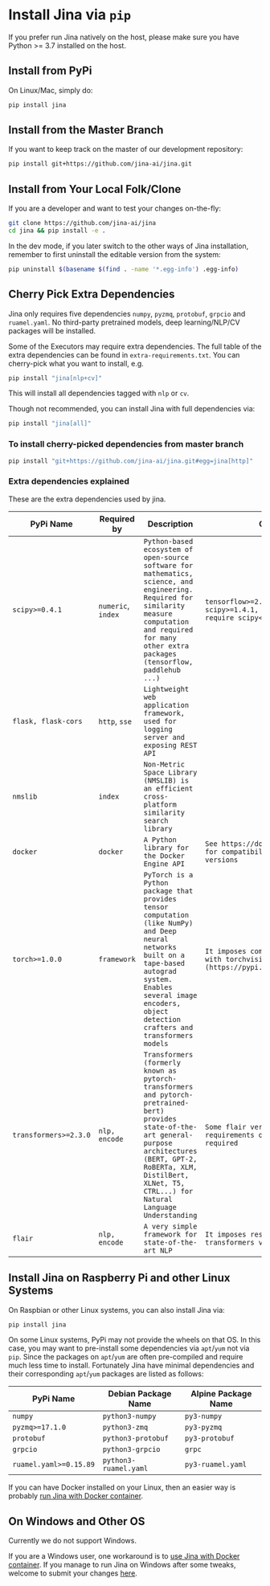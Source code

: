 # Install Jina via `pip`

If you prefer run Jina natively on the host, please make sure you have Python >= 3.7 installed on the host.

## Install from PyPi

On Linux/Mac, simply do:
 
```bash
pip install jina
```

## Install from the Master Branch

If you want to keep track on the master of our development repository:

```bash
pip install git+https://github.com/jina-ai/jina.git
```

## Install from Your Local Folk/Clone

If you are a developer and want to test your changes on-the-fly: 

```bash
git clone https://github.com/jina-ai/jina
cd jina && pip install -e .
``` 

In the dev mode, if you later switch to the other ways of Jina installation, remember to first uninstall the editable version from the system:
  ```bash
  pip uninstall $(basename $(find . -name '*.egg-info') .egg-info)
  ```

## Cherry Pick Extra Dependencies

Jina only requires five dependencies `numpy`, `pyzmq`, `protobuf`, `grpcio` and `ruamel.yaml`. No third-party pretrained models, deep learning/NLP/CV packages will be installed. 

Some of the Executors may require extra dependencies. The full table of the extra dependencies can be found in `extra-requirements.txt`. You can cherry-pick what you want to install, e.g.

```bash
pip install "jina[nlp+cv]"
``` 

This will install all dependencies tagged with `nlp` or `cv`.

Though not recommended, you can install Jina with full dependencies via:

```bash
pip install "jina[all]"
``` 

### To install cherry-picked dependencies from master branch

```bash
pip install "git+https://github.com/jina-ai/jina.git#egg=jina[http]" 
```

### Extra dependencies explained
These are the extra dependencies used by jina.

| PyPi Name | Required by | Description | Compatibility
|---|---|---|---|
|`scipy>=0.4.1`| `numeric`, `index` | `Python-based ecosystem of open-source software for mathematics, science, and engineering. Required for similarity measure computation and required for many other extra packages (tensorflow, paddlehub ...)` | `tensorflow>=2.0.0 requires scipy>=1.4.1, while paddlepaddle<1.8.1 require scipy<=1.3.1`
|`flask, flask-cors`| `http`, `sse` | `Lightweight web application framework, used for logging server and exposing REST API` |
|`nmslib` | `index` | `Non-Metric Space Library (NMSLIB) is an efficient cross-platform similarity search library` | 
|`docker` | `docker` | `A Python library for the Docker Engine API` | `See https://docs.docker.com/engine/api/ for compatibility with docker engine versions`
|`torch>=1.0.0` | `framework` | `PyTorch is a Python package that provides tensor computation (like NumPy) and Deep neural networks built on a tape-based autograd system. Enables several image encoders, object detection crafters and transformers models` | `It imposes compatibility restrictions with torchvision (https://pypi.org/project/torchvision/)`
|`transformers>=2.3.0` | `nlp, encode` | `Transformers (formerly known as pytorch-transformers and pytorch-pretrained-bert) provides state-of-the-art general-purpose architectures (BERT, GPT-2, RoBERTa, XLM, DistilBert, XLNet, T5, CTRL...) for Natural Language Understanding` | `Some flair versions impose some requirements on the transformer version required`
|`flair` | `nlp, encode` | `A very simple framework for state-of-the-art NLP` | `It imposes restrictions on torch and transformers version compatibility`

## Install Jina on Raspberry Pi and other Linux Systems

On Raspbian or other Linux systems, you can also install Jina via:

```bash
pip install jina
```

On some Linux systems, PyPi may not provide the wheels on that OS. In this case, you may want to pre-install some dependencies via `apt`/`yum` not via `pip`. Since the packages on `apt`/`yum` are often pre-compiled and require much less time to install. Fortunately Jina have minimal dependencies and their corresponding `apt`/`yum` packages are listed as follows:

| PyPi Name | Debian Package Name | Alpine Package Name |
|---|---|---|
|`numpy`| `python3-numpy` | `py3-numpy` |
|`pyzmq>=17.1.0`| `python3-zmq` | `py3-pyzmq`|
|`protobuf`| `python3-protobuf`| `py3-protobuf`|
|`grpcio`| `python3-grpcio`| `grpc` |
|`ruamel.yaml>=0.15.89`| `python3-ruamel.yaml`| `py3-ruamel.yaml`|

If you can have Docker installed on your Linux, then an easier way is probably [run Jina with Docker container](via-docker.md).

## On Windows and Other OS

Currently we do not support Windows.

If you are a Windows user, one workaround is to [use Jina with Docker container](via-docker.md). If you manage to run Jina on Windows after some tweaks, welcome to submit your changes [here](https://github.com/jina-ai/jina/issues/new).